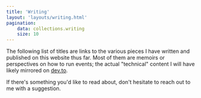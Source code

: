 ```yaml
---
title: 'Writing'
layout: 'layouts/writing.html'
pagination:
    data: collections.writing
    size: 10
---
```


The following list of titles are links to the various pieces I have written and published on this website thus far. Most of them are memoirs or perspectives on how to run events; the actual "technical" content I will have likely mirrored on [dev.to](https://dev.to/adubhlaoich).

If there's something you'd like to read about, don't hesitate to reach out to me with a suggestion.
